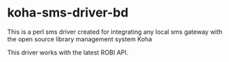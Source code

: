 # koha-sms-driver-bd
This is a perl sms driver created for integrating any local sms gateway with the open source library management system Koha

This driver works with the latest ROBI API.
